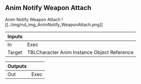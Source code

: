 ## Anim Notify Weapon Attach
Anim Notify Weapon Attach
![[../img/nd_img_AnimNotify_WeaponAttach.png]]

|Inputs||
|--|--|
| In | Exec |
| Target | TBLCharacter Anim Instance Object Reference |

|Outputs||
|--|--|
| Out | Exec |
